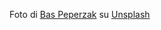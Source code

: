 Foto di <a href="https://unsplash.com/it/@bastroloog?utm_content=creditCopyText&utm_medium=referral&utm_source=unsplash">Bas Peperzak</a> su <a href="https://unsplash.com/it/foto/uomo-in-giacca-nera-che-tiene-il-computer-tablet-blu-tyhpK_QelPo?utm_content=creditCopyText&utm_medium=referral&utm_source=unsplash">Unsplash</a>
  
